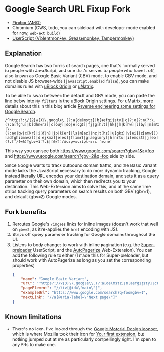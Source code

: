 # Google Search URL Fixup Fork

- [Firefox (AMO)](https://addons.mozilla.org/firefox/addon/google-search-url-fixup-fork/)
- Chromium (CWS, todo, you can sideload with developer mode enabled for now, `web-ext build`)
- [UserScript (Violentmonkey, Greasemonkey, Tampermonkey)](https://raw.githubusercontent.com/brian6932/gsearch-urlfix/master/index.user.js)

## Explanation

Google Search has two forms of search pages, one that's normally served to people with JavaScript, and one that's served to people who have it off, also known as Google Basic Variant (GBV) mode, to enable GBV mode, and not disable JS browser-wide (`javascript.enabled` `false`), you can make domains rules with [uBlock Origin](https://github.com/gorhill/uBlock) or [uMatrix](https://github.com/gorhill/uMatrix).

To be able to swap between the default and GBV mode, you can paste the line below into `My filters` in the uBlock Origin settings. For uMatrix, more details about this in this blog article [Reverse engineering some settings for Google Search](https://utcc.utoronto.ca/~cks/space/blog/web/GoogleSearchSettings).
```
/^https?:\/{2}w{3}\.google\.(?:a[delmstz]|b[aefgijsty]|c(?:o(?:m(?:\.(?:a[fgru]|b[dhnorz]|c[ouy]|do|e[cgt]|fj|g[hit]|hk|jm|k[hw]|l[by]|m[mtxy]|n[agip]|om|p[aeghkry]|qa|s[abglv]|t[jrw]|u[ay]|v[cn]))?|\.(?:ao|bw|c[kr]|i[dln]|jp|k[er]|ls|m[az]|nz|t[hz]|u[gkz]|v[ei]|z[amw]))|[adfghilmnvz])|d[ejkmz]|e[es]|f[imr]|g[aeglmry]|h[nrtu]|i[emqst]|j[eo]|k[giz]|l[aiktuv]|m[degklnuvw]|n[eloru]|p[lnst]|r[osuw]|s[cehikmnort]|t[dglmnot]|vu|ws)\/search\?(?:[^/]+&)?gbv=1(?:$|[&/])/$csp=script-src 'none'
```
This way you can see both https://www.google.com/search?gbv=1&q=foo and https://www.google.com/search?gbv=2&q=foo side by side.

Since Google wants to track outbound domain traffic, and the Basic Variant mode lacks the JavaScript necessary to do more dynamic tracking, Google instead literally URL encodes your destination domain, and sets it as a query parameter on their own domain, which then redirects you to your destination. This Web-Extension aims to solve this, and at the same time strips tracking query parameters on search results on both GBV (gbv=1), and default (gbv=2) Google modes.

## Fork benefits

1. Reroutes Google's `/imgres` links for inline images (doesn't work that well on `gbv=2`, as it re-applies the `href` encoding with JS).
1. Strips off query parameter tracking for Google domains throughout the UI.
1. Listens to body changes to work with inline pagination (e.g. the [Super-preloader](https://github.com/machsix/Super-preloader) UserScript, and the [AutoPagerize](https://github.com/tophf/autopagerize) Web-Extension). You can add the following rule to either (I made this for Super-preloader, but should work with AutoPagerize as long as you set the corresponding properties)
    ```json
    {
    	"name": "Google Basic Variant",
    	"url": "^https?://w{3}\\.google\\.(?:a[delmstz]|b[aefgijsty]|c(?:o(?:m(?:\\.(?:a[fgru]|b[dhnorz]|c[ouy]|do|e[cgt]|fj|g[hit]|hk|jm|k[hw]|l[by]|m[mtxy]|n[agip]|om|p[aeghkry]|qa|s[abglv]|t[jrw]|u[ay]|v[cn]))?|\\.(?:ao|bw|c[kr]|i[dln]|jp|k[er]|ls|m[az]|nz|t[hz]|u[gkz]|v[ei]|z[amw]))|[adfghilmnvz])|d[ejkmz]|e[es]|f[imr]|g[aeglmry]|h[nrtu]|i[emqst]|j[eo]|k[giz]|l[aiktuv]|m[degklnuvw]|n[eloru]|p[lnst]|r[osuw]|s[cehikmnort]|t[dglmnot]|vu|ws)/search\\?(?:[^/]+&)?gbv=1(?:$|[&/])",
    	"pageElement": "//div[@id=\"main\"]",
    	"exampleUrl": "https://www.google.com/search?q=foo&gbv=1",
    	"nextLink": "//a[@aria-label=\"Next page\"]"
    }
    ```

## Known limitations

* There's no icon. I've looked through the [Google Material Design iconset](http://google.github.io/material-design-icons/), which is where Mozilla took their icon for [Your first extension](https://developer.mozilla.org/en-US/Add-ons/WebExtensions/Your_first_WebExtension), but nothing jumped out at me as particularly compellingly right. I'm open to any PRs to make one.
